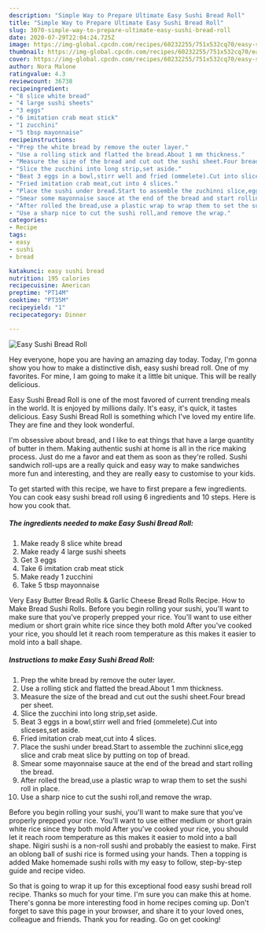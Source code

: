 ```yaml
---
description: "Simple Way to Prepare Ultimate Easy Sushi Bread Roll"
title: "Simple Way to Prepare Ultimate Easy Sushi Bread Roll"
slug: 3070-simple-way-to-prepare-ultimate-easy-sushi-bread-roll
date: 2020-07-29T22:04:24.725Z
image: https://img-global.cpcdn.com/recipes/60232255/751x532cq70/easy-sushi-bread-roll-recipe-main-photo.jpg
thumbnail: https://img-global.cpcdn.com/recipes/60232255/751x532cq70/easy-sushi-bread-roll-recipe-main-photo.jpg
cover: https://img-global.cpcdn.com/recipes/60232255/751x532cq70/easy-sushi-bread-roll-recipe-main-photo.jpg
author: Nora Malone
ratingvalue: 4.3
reviewcount: 36738
recipeingredient:
- "8 slice white bread"
- "4 large sushi sheets"
- "3 eggs"
- "6 imitation crab meat stick"
- "1 zucchini"
- "5 tbsp mayonnaise"
recipeinstructions:
- "Prep the white bread by remove the outer layer."
- "Use a rolling stick and flatted the bread.About 1 mm thickness."
- "Measure the size of the bread and cut out the sushi sheet.Four bread per sheet."
- "Slice the zucchini into long strip,set aside."
- "Beat 3 eggs in a bowl,stirr well and fried (ommelete).Cut into sliceses,set aside."
- "Fried imitation crab meat,cut into 4 slices."
- "Place the sushi under bread.Start to assemble the zuchinni slice,egg slice and crab meat slice by putting on top of bread."
- "Smear some mayonnaise sauce at the end of the bread and start rolling the bread."
- "After rolled the bread,use a plastic wrap to wrap them to set the sushi roll in place."
- "Use a sharp nice to cut the sushi roll,and remove the wrap."
categories:
- Recipe
tags:
- easy
- sushi
- bread

katakunci: easy sushi bread 
nutrition: 195 calories
recipecuisine: American
preptime: "PT14M"
cooktime: "PT35M"
recipeyield: "1"
recipecategory: Dinner

---
```



![Easy Sushi Bread Roll](https://img-global.cpcdn.com/recipes/60232255/751x532cq70/easy-sushi-bread-roll-recipe-main-photo.jpg)

Hey everyone, hope you are having an amazing day today. Today, I'm gonna show you how to make a distinctive dish, easy sushi bread roll. One of my favorites. For mine, I am going to make it a little bit unique. This will be really delicious.

Easy Sushi Bread Roll is one of the most favored of current trending meals in the world. It is enjoyed by millions daily. It's easy, it's quick, it tastes delicious. Easy Sushi Bread Roll is something which I've loved my entire life. They are fine and they look wonderful.

I&#39;m obsessive about bread, and I like to eat things that have a large quantity of butter in them. Making authentic sushi at home is all in the rice making process. Just do me a favor and eat them as soon as they&#39;re rolled. Sushi sandwich roll-ups are a really quick and easy way to make sandwiches more fun and interesting, and they are really easy to customise to your kids.


To get started with this recipe, we have to first prepare a few ingredients. You can cook easy sushi bread roll using 6 ingredients and 10 steps. Here is how you cook that.

<!--inarticleads1-->

##### The ingredients needed to make Easy Sushi Bread Roll:

1. Make ready 8 slice white bread
1. Make ready 4 large sushi sheets
1. Get 3 eggs
1. Take 6 imitation crab meat stick
1. Make ready 1 zucchini
1. Take 5 tbsp mayonnaise


Very Easy Butter Bread Rolls &amp; Garlic Cheese Bread Rolls Recipe. How to Make Bread Sushi Rolls. Before you begin rolling your sushi, you&#39;ll want to make sure that you&#39;ve properly prepped your rice. You&#39;ll want to use either medium or short grain white rice since they both mold After you&#39;ve cooked your rice, you should let it reach room temperature as this makes it easier to mold into a ball shape. 

<!--inarticleads2-->

##### Instructions to make Easy Sushi Bread Roll:

1. Prep the white bread by remove the outer layer.
1. Use a rolling stick and flatted the bread.About 1 mm thickness.
1. Measure the size of the bread and cut out the sushi sheet.Four bread per sheet.
1. Slice the zucchini into long strip,set aside.
1. Beat 3 eggs in a bowl,stirr well and fried (ommelete).Cut into sliceses,set aside.
1. Fried imitation crab meat,cut into 4 slices.
1. Place the sushi under bread.Start to assemble the zuchinni slice,egg slice and crab meat slice by putting on top of bread.
1. Smear some mayonnaise sauce at the end of the bread and start rolling the bread.
1. After rolled the bread,use a plastic wrap to wrap them to set the sushi roll in place.
1. Use a sharp nice to cut the sushi roll,and remove the wrap.


Before you begin rolling your sushi, you&#39;ll want to make sure that you&#39;ve properly prepped your rice. You&#39;ll want to use either medium or short grain white rice since they both mold After you&#39;ve cooked your rice, you should let it reach room temperature as this makes it easier to mold into a ball shape. Nigiri sushi is a non-roll sushi and probably the easiest to make. First an oblong ball of sushi rice is formed using your hands. Then a topping is added Make homemade sushi rolls with my easy to follow, step-by-step guide and recipe video. 

So that is going to wrap it up for this exceptional food easy sushi bread roll recipe. Thanks so much for your time. I'm sure you can make this at home. There's gonna be more interesting food in home recipes coming up. Don't forget to save this page in your browser, and share it to your loved ones, colleague and friends. Thank you for reading. Go on get cooking!
